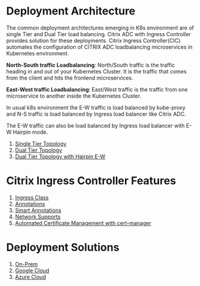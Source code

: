 # Deployment Architecture

The common deployment architectures emerging in K8s environment are of single Tier and Dual Tier load balancing.
Citrix ADC with Ingress Controller provides solution for these deployments. Citrix Ingress Controller(CIC) automates the configuration of CITRIX ADC loadbalancing microservices in Kubernetes environment.


**North-South traffic Loadbalancing**: North/South traffic is the traffic heading in and out of your Kubernetes Cluster. It is the traffic that comes from the client and hits the frontend microservices. 

**East-West traffic Loadbalancing**: East/West traffic is the traffic from one microservice to another inside the Kubernetes Cluster. 

In usual k8s environment the E-W traffic is load balanced by kube-proxy and N-S traffic is load balanced by Ingress load balancer like Citrix ADC. 

The E-W traffic can also be load balanced by Ingress load balancer with E-W Hairpin mode.

1. [Single Tier Topology](../docs/single-tier-topology.md)
2. [Dual Tier Topology](../docs/dual-tier-topology.md)
3. [Dual Tier Topology with Hairpin E-W](../docs/dual-tier-topology-with-hairpin-E-W.md)

# Citrix Ingress Controller Features

1.  [Ingress Class](../docs/ingress-class.md)
2.  [Annotations](../docs/annotations.md)
3.  [Smart Annotations](../docs/smart-annotations.md)
4.  [Network Supports](../docs/network-config.md)
5.  [Automated Certificate Management with cert-manager](../docs/certificate.md)

# Deployment Solutions

1.  [On-Prem](baremetal)
2.  [Google Cloud](gcp/README.md)
3.  [Azure Cloud](azure/README.md)
